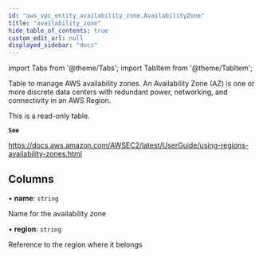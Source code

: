 ```yaml
---
id: "aws_vpc_entity_availability_zone.AvailabilityZone"
title: "availability_zone"
hide_table_of_contents: true
custom_edit_url: null
displayed_sidebar: "docs"
---
```


import Tabs from '@theme/Tabs';
import TabItem from '@theme/TabItem';

Table to manage AWS availability zones. An Availability Zone (AZ) is one or more discrete data
centers with redundant power, networking, and connectivity in an AWS Region.

This is a read-only table.

**`See`**

https://docs.aws.amazon.com/AWSEC2/latest/UserGuide/using-regions-availability-zones.html

## Columns

• **name**: `string`

Name for the availability zone

• **region**: `string`

Reference to the region where it belongs
